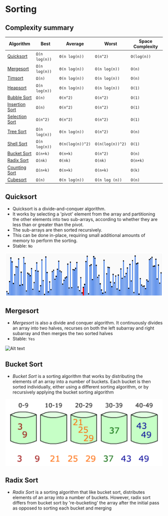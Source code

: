 # Sorting

## Complexity summary

| Algorithm                                                     | Best          | Average          | Worst            | Space Complexity |
| ------------------------------------------------------------- | ------------- | ---------------- | ---------------- | ---------------- |
| [Quicksort](http://en.wikipedia.org/wiki/Quicksort)           | `Ω(n log(n))` | `Θ(n log(n))`    | `O(n^2)`         | `O(log(n))`      |
| [Mergesort](http://en.wikipedia.org/wiki/Merge_sort)          | `Ω(n log(n))` | `Θ(n log(n))`    | `O(n log(n))`    | `O(n)`           |
| [Timsort](http://en.wikipedia.org/wiki/Timsort)               | `Ω(n)`        | `Θ(n log(n))`    | `O(n log(n))`    | `O(n)`           |
| [Heapsort](http://en.wikipedia.org/wiki/Heapsort)             | `Ω(n log(n))` | `Θ(n log(n))`    | `O(n log(n))`    | `O(1)`           |
| [Bubble Sort](http://en.wikipedia.org/wiki/Bubble_sort)       | `Ω(n)`        | `Θ(n^2)`         | `O(n^2)`         | `O(1)`           |
| [Insertion Sort](http://en.wikipedia.org/wiki/Insertion_sort) | `Ω(n)`        | `Θ(n^2)`         | `O(n^2)`         | `O(1)`           |
| [Selection Sort](http://en.wikipedia.org/wiki/Selection_sort) | `Ω(n^2)`      | `Θ(n^2)`         | `O(n^2)`         | `O(1)`           |
| [Tree Sort](https://en.wikipedia.org/wiki/Tree_sort)          | `Ω(n log(n))` | `Θ(n log(n))`    | `O(n^2)`         | `O(n)`           |
| [Shell Sort](http://en.wikipedia.org/wiki/Shellsort)          | `Ω(n log(n))` | `Θ(n(log(n))^2)` | `O(n(log(n))^2)` | `O(1)`           |
| [Bucket Sort](http://en.wikipedia.org/wiki/Bucket_sort)       | `Ω(n+k)`      | `Θ(n+k)`         | `O(n^2)`         | `O(n)`           |
| [Radix Sort](http://en.wikipedia.org/wiki/Radix_sort)         | `Ω(nk)`       | `Θ(nk)`          | `O(nk)`          | `O(n+k)`         |
| [Counting Sort](https://en.wikipedia.org/wiki/Counting_sort)  | `Ω(n+k)`      | `Θ(n+k)`         | `O(n+k)`         | `O(k)`           |
| [Cubesort](https://en.wikipedia.org/wiki/Cubesort)            | `Ω(n)`        | `Θ(n log(n))`    | `O(n log (n))`   | `O(n)`           |

## Quicksort

- Quicksort is a divide-and-conquer algorithm.
- It works by selecting a 'pivot' element from the array and partitioning the other elements into two sub-arrays, according to whether they are less than or greater than the pivot.
- The sub-arrays are then sorted recursively.
- This can be done in-place, requiring small additional amounts of memory to perform the sorting.
- Stable: `No`

![Alt text](../images/quicksort.gif?raw=true "Quicksort")

## Mergesort

- _Mergesort_ is also a divide and conquer algorithm. It continuously divides an array into two halves, recurses on both the left subarray and right subarray and then merges the two sorted halves
- Stable: `Yes`

![Alt text](../images/mergesort.gif?raw=true "Mergesort")

## Bucket Sort

- _Bucket Sort_ is a sorting algorithm that works by distributing the elements of an array into a number of buckets. Each bucket is then sorted individually, either using a different sorting algorithm, or by recursively applying the bucket sorting algorithm

![Alt text](../images/bucketsort.png?raw=true "Bucket Sort")

## Radix Sort

- _Radix Sort_ is a sorting algorithm that like bucket sort, distributes elements of an array into a number of buckets. However, radix sort differs from bucket sort by 're-bucketing' the array after the initial pass as opposed to sorting each bucket and merging
